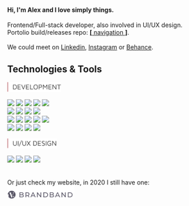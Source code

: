 #### Hi, I'm Alex and I love simply things.  

Frontend/Full-stack developer, also involved in UI/UX design.  
Portolio build/releases repo: [**[** navigation **]**](https://github.com/hadabr/navigation).  
&nbsp;  
We could meet on [Linkedin], [Instagram] or [Behance].   
## Technologies & Tools  
<img src = "https://raw.githubusercontent.com/hadabr/hadabr/master/assets/DEVELOPMENT.png"/>

![](https://img.shields.io/badge/|-React-informational?style=flat&logo=react&logoColor=white&color=55A6BA)
![](https://img.shields.io/badge/|-Redux-informational?style=flat&logo=redux&logoColor=white&color=55A6BA)
![](https://img.shields.io/badge/|-NodeJS-informational?style=flat&logo=nodejs&logoColor=white&color=55A6BA)
![](https://img.shields.io/badge/|-Electron-informational?style=flat&logo=Electron&logoColor=white&color=55A6BA)
![](https://img.shields.io/badge/|-ExpressJS-informational?style=flat&logo=JavaScript&logoColor=white&color=55A6BA)  
![](https://img.shields.io/badge/|-JavaScript-informational?style=flat&logo=javascript&logoColor=white&color=55A6BA)
![](https://img.shields.io/badge/|-Git-informational?style=flat&logo=git&logoColor=white&color=55A6BA)
![](https://img.shields.io/badge/|-React_Native-informational?style=flat&logo=react&logoColor=white&color=55A6BA)
![](https://img.shields.io/badge/|-AngularJS-informational?style=flat&logo=Angular&logoColor=white&color=55A6BA)     
![](https://img.shields.io/badge/|-Sass-informational?style=flat&logo=sass&logoColor=white&color=55A6BA)
![](https://img.shields.io/badge/|-Vue-informational?style=flat&logo=vue.js&logoColor=white&color=55A6BA)
![](https://img.shields.io/badge/|-Bootstrap-informational?style=flat&logo=Bootstrap&logoColor=white&color=55A6BA)
![](https://img.shields.io/badge/|-PostgreSQL-informational?style=flat&logo=postgresql&logoColor=white&color=55A6BA) 
![](https://img.shields.io/badge/|-Mongodb-informational?style=flat&logo=Mongodb&logoColor=white&color=55A6BA)  
![](https://img.shields.io/badge/|-REST-informational?style=flat&logo=REST&logoColor=white&color=55A6BA)
![](https://img.shields.io/badge/|-GraphQl-informational?style=flat&logo=GraphQl&logoColor=white&color=55A6BA)
![](https://img.shields.io/badge/|-Git-informational?style=flat&logo=Git&logoColor=white&color=55A6BA)
![](https://img.shields.io/badge/|-Webpack-informational?style=flat&logo=Webpack&logoColor=white&color=55A6BA)   


<img src = "https://raw.githubusercontent.com/hadabr/hadabr/master/assets/ui-design.png"/>

![](https://img.shields.io/badge/|-Adobe_XD-informational?style=flat&logo=Adobe-XD&logoColor=white&color=55A6BA)
![](https://img.shields.io/badge/|-Illustrator-informational?style=flat&logo=Adobe-Illustrator&logoColor=white&color=55A6BA)
![](https://img.shields.io/badge/|-Photoshop-informational?style=flat&logo=Adobe-Photoshop&logoColor=white&color=55A6BA)
![](https://img.shields.io/badge/|-Figma-informational?style=flat&logo=Figma&logoColor=white&color=55A6BA)
&nbsp;  
&nbsp;  
&nbsp;  
Or just check my website, in 2020 I still have one:  
[![brandband](https://raw.githubusercontent.com/hadabr/hadabr/master/assets/brandband.png "brandband")](https://brandband.io/)  

   [linkedin]: <http://angularjs.org>
   [instagram]: <https://www.instagram.com/pockethabr>
   [behance]: <https://www.behance.net/alexdovghi6c9c>
   [**navigation**]: <https://github.com/hadabr/navigation>
   [linkedin-logo]: https://raw.githubusercontent.com/MartinHeinz/MartinHeinz/master/linkedin-3-16.png 

